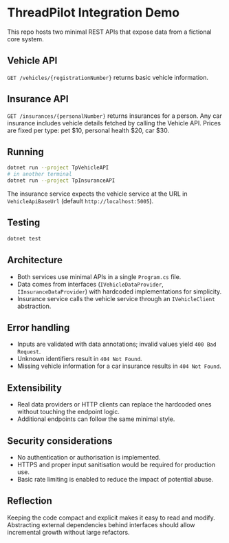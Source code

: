 # ThreadPilot Integration Demo

This repo hosts two minimal REST APIs that expose data from a fictional core system.

## Vehicle API
`GET /vehicles/{registrationNumber}` returns basic vehicle information.

## Insurance API
`GET /insurances/{personalNumber}` returns insurances for a person. Any car insurance
includes vehicle details fetched by calling the Vehicle API. Prices are fixed per
type: pet $10, personal health $20, car $30.

## Running
```bash
dotnet run --project TpVehicleAPI
# in another terminal
dotnet run --project TpInsuranceAPI
```
The insurance service expects the vehicle service at the URL in
`VehicleApiBaseUrl` (default `http://localhost:5005`).

## Testing
```bash
dotnet test
```

## Architecture
- Both services use minimal APIs in a single `Program.cs` file.
- Data comes from interfaces (`IVehicleDataProvider`, `IInsuranceDataProvider`) with
  hardcoded implementations for simplicity.
- Insurance service calls the vehicle service through an `IVehicleClient` abstraction.

## Error handling
- Inputs are validated with data annotations; invalid values yield `400 Bad Request`.
- Unknown identifiers result in `404 Not Found`.
- Missing vehicle information for a car insurance results in `404 Not Found`.

## Extensibility
- Real data providers or HTTP clients can replace the hardcoded ones without touching
  the endpoint logic.
- Additional endpoints can follow the same minimal style.

## Security considerations
- No authentication or authorisation is implemented.
- HTTPS and proper input sanitisation would be required for production use.
- Basic rate limiting is enabled to reduce the impact of potential abuse.

## Reflection
Keeping the code compact and explicit makes it easy to read and modify. Abstracting
external dependencies behind interfaces should allow incremental growth without
large refactors.
